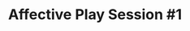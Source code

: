 ---
layout: default
category: session
anchor: affective-play-session-1
title: Affective Play Session &#35;1
permalink: /schedule#affective-play-session-1

day: Saturday
time: 11&colon;30am - 12&colon;45pm
timeorder: 3
room: Main Space

track: Affective Play

talks:
  - Play design&colon; a self-consciousness act
  - Post-Mortem of Take Care&colon; A Game and Wellness Jam
---